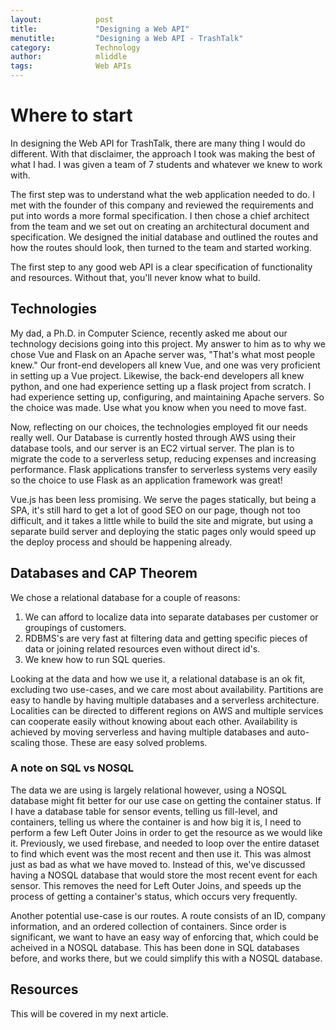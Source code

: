 ```yaml
---
layout:            post
title:             "Designing a Web API"
menutitle:         "Designing a Web API - TrashTalk"
category:          Technology
author:            mliddle
tags:              Web APIs
---
```


# Where to start

In designing the Web API for TrashTalk, there are many thing I would do
different. With that disclaimer, the approach I took was making the best
of what I had. I was given a team of 7 students and whatever we knew to
work with.

The first step was to understand what the web application needed to do.
I met with the founder of this company and reviewed the requirements and
put into words a more formal specification. I then chose a chief architect
from the team and we set out on creating an architectural document and
specification. We designed the initial database and outlined the routes
and how the routes should look, then turned to the team and started
working.

The first step to any good web API is a clear specification of
functionality and resources. Without that, you'll never know what to build.

## Technologies

My dad, a Ph.D. in Computer Science, recently asked me about our technology
decisions going into this project. My answer to him as to why we chose Vue
and Flask on an Apache server was, "That's what most people knew." Our
front-end developers all knew Vue, and one was very proficient in setting
up a Vue project. Likewise, the back-end developers all knew python, and
one had experience setting up a flask project from scratch. I had
experience setting up, configuring, and maintaining Apache servers. So the
choice was made. Use what you know when you need to move fast.

Now, reflecting on our choices, the technologies employed fit our needs
really well. Our Database is currently hosted through AWS using their
database tools, and our server is an EC2 virtual server. The plan is to
migrate the code to a serverless setup, reducing expenses and increasing
performance. Flask applications transfer to serverless systems very easily
so the choice to use Flask as an application framework was great!

Vue.js has been less promising. We serve the pages statically, but being a
SPA, it's still hard to get a lot of good SEO on our page, though not
too difficult, and it takes a little while to build the site and migrate,
but using a separate build server and deploying the static pages only would
speed up the deploy process and should be happening already.

## Databases and CAP Theorem

We chose a relational database for a couple of reasons:

1. We can afford to localize data into separate databases per customer or groupings of customers.
2. RDBMS's are very fast at filtering data and getting specific pieces of data or joining related resources even without direct id's.
3. We knew how to run SQL queries.

Looking at the data and how we use it, a relational database is an ok fit,
excluding two use-cases, and we care most about availability. Partitions
are easy to handle by having multiple databases and a serverless
architecture. Localities can be directed to different regions on AWS and
multiple services can cooperate easily without knowing about each other.
Availability is achieved by moving serverless and having multiple
databases and auto-scaling those. These are easy solved problems.

### A note on SQL vs NOSQL

The data we are using is largely relational however, using a NOSQL database
might fit better for our use case on getting the container status. If I
have a database table for sensor events, telling us fill-level, and
containers, telling us where the container is and how big it is, I need to
perform a few Left Outer Joins in order to get the resource as we would
like it. Previously, we used firebase, and needed to loop over the entire
dataset to find which event was the most recent and then use it. This was
almost just as bad as what we have moved to. Instead of this, we've
discussed having a NOSQL database that would store the most recent event
for each sensor. This removes the need for Left Outer Joins, and speeds up
the process of getting a container's status, which occurs very frequently.

Another potential use-case is our routes. A route consists of an ID,
company information, and an ordered collection of containers. Since order
is significant, we want to have an easy way of enforcing that, which could
be acheived in a NOSQL database. This has been done in SQL databases
before, and works there, but we could simplify this with a NOSQL database.

## Resources

This will be covered in my next article.
